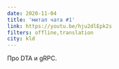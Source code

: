 ```yaml
---
date: 2020-11-04
title: 'митап чата #1'
link: https://youtu.be/hju2dlEpk2s
filters: offline,translation
city: kld
---
```


Про DTA и gRPC.
